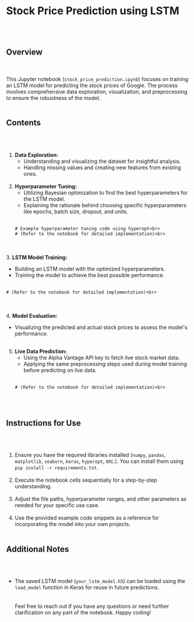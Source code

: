 # Stock Price Prediction using LSTM
<br><br>
## Overview
<br><br>
This Jupyter notebook (`stock_price_prediction.ipynb`) focuses on training an LSTM model for predicting the stock prices of Google. The process involves comprehensive data exploration, visualization, and preprocessing to ensure the robustness of the model.
<br><br>
## Contents
<br><br>
1. **Data Exploration:**<br>
   - Understanding and visualizing the dataset for insightful analysis.<br>
   - Handling missing values and creating new features from existing ones.
<br><br>
2. **Hyperparameter Tuning:**<br>
   - Utilizing Bayesian optimization to find the best hyperparameters for the LSTM model.<br>
   - Explaining the rationale behind choosing specific hyperparameters like epochs, batch size, dropout, and units.
<br><br>
   ```python<br>
   # Example hyperparameter tuning code using hyperopt<br>
   # (Refer to the notebook for detailed implementation)<br>
   ```
<br><br>
3. **LSTM Model Training:**<br>
   - Building an LSTM model with the optimized hyperparameters.<br>
   - Training the model to achieve the best possible performance.
<br><br>
   ```python<br>
   # (Refer to the notebook for detailed implementation)<br>
   ```
<br><br>
4. **Model Evaluation:**<br>
   - Visualizing the predicted and actual stock prices to assess the model's performance.
<br><br>
5. **Live Data Prediction:**<br>
   - Using the Alpha Vantage API key to fetch live stock market data.<br>
   - Applying the same preprocessing steps used during model training before predicting on live data.
<br><br>
   ```python<br>
   # (Refer to the notebook for detailed implementation)<br>
   ```
<br><br>
## Instructions for Use
<br><br>
1. Ensure you have the required libraries installed (`numpy`, `pandas`, `matplotlib`, `seaborn`, `keras`, `hyperopt`, etc.). You can install them using `pip install -r requirements.txt`.
<br><br>
2. Execute the notebook cells sequentially for a step-by-step understanding.
<br><br>
3. Adjust the file paths, hyperparameter ranges, and other parameters as needed for your specific use case.
<br><br>
4. Use the provided example code snippets as a reference for incorporating the model into your own projects.
<br><br>
## Additional Notes
<br><br>
- The saved LSTM model (`your_lstm_model.h5`) can be loaded using the `load_model` function in Keras for reuse in future predictions.
<br><br><br>
Feel free to reach out if you have any questions or need further clarification on any part of the notebook. Happy coding!
